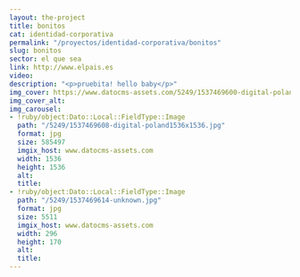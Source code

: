 ```yaml
---
layout: the-project
title: bonitos
cat: identidad-corporativa
permalink: "/proyectos/identidad-corporativa/bonitos"
slug: bonitos
sector: el que sea
link: http://www.elpais.es
video: 
description: "<p>pruebita! hello baby</p>"
img_cover: https://www.datocms-assets.com/5249/1537469600-digital-poland1536x1536.jpg
img_cover_alt: 
img_carousel:
- !ruby/object:Dato::Local::FieldType::Image
  path: "/5249/1537469608-digital-poland1536x1536.jpg"
  format: jpg
  size: 585497
  imgix_host: www.datocms-assets.com
  width: 1536
  height: 1536
  alt: 
  title: 
- !ruby/object:Dato::Local::FieldType::Image
  path: "/5249/1537469614-unknown.jpg"
  format: jpg
  size: 5511
  imgix_host: www.datocms-assets.com
  width: 296
  height: 170
  alt: 
  title: 
---
```


